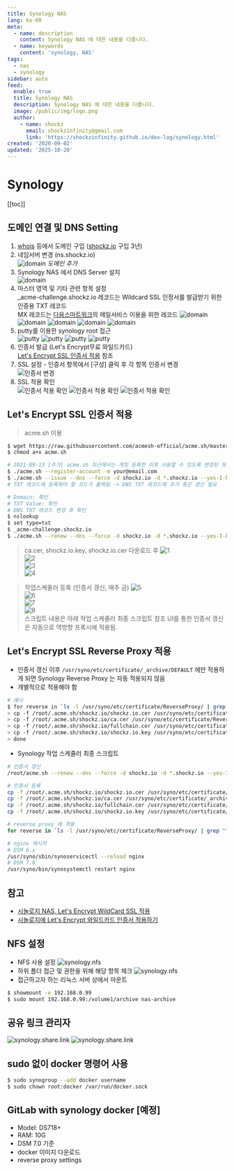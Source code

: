 ```yaml
---
title: Synology NAS
lang: ko-KR
meta:
  - name: description
    content: Synology NAS 에 대한 내용을 다룹니다.
  - name: keywords
    content: 'synology, NAS'
tags:
  - nas
  - synology
sidebar: auto
feed:
  enable: true
  title: Synology NAS
  description: Synology NAS 에 대한 내용을 다룹니다.
  image: /public/img/logo.png
  author:
    - name: shockz
      email: shockzinfinity@gmail.com
      link: 'https://shockzinfinity.github.io/dev-log/synology.html'
created: '2020-09-02'
updated: '2025-10-20'
---
```


# Synology

<TagLinks />

[[toc]]

## 도메인 연결 및 DNS Setting

1. [whois](https://whois.co.kr) 등에서 도메인 구입 ([shockz.io](https://shockz.io) 구입 3년)
2. 네임서버 변경 (ns.shockz.io)  
   ![domain](./image/synology.domain.1.png) _도메인 추가_
3. Synology NAS 에서 DNS Server 설치  
   ![domain](./image/synology.domain.2.png)
4. 마스터 영역 및 기타 관련 항목 설정  
   \_acme-challenge.shockz.io 레코드는 Wildcard SSL 인정서를 발급받기 위한 인증용 TXT 레코드  
   MX 레코드는 [다음스마트워크](http://mail2.daum.net/hanmailex/domain.html)의 메일서비스 이용을 위한 레코드
   ![domain](./image/synology.domain.3.0.png)
   ![domain](./image/synology.domain.3.1.png)
   ![domain](./image/synology.domain.4.png)
   ![domain](./image/synology.domain.5.png)
   ![domain](./image/synology.domain.6.png)
5. putty를 이용한 synology root 접근  
   ![putty](./image/putty.1.png)
   ![putty](./image/putty.2.png)
   ![putty](./image/putty.3.png)
   ![putty](./image/putty.4.png)
6. 인증서 발급 (Let's Encrypt무료 와일드카드)  
   [Let's Encrypt SSL 인증서 적용](#lets-encrypt-ssl-인증서-적용) 참조
7. SSL 설정 - 인증서 항목에서 [구성] 클릭 후 각 항목 인증서 변경  
   ![인증서 변경](./image/synology.service.1.png)
8. SSL 적용 확인  
   ![인증서 적용 확인](./image/synology.service.2.png)
   ![인증서 적용 확인](./image/synology.service.3.png)
   ![인증서 적용 확인](./image/synology.service.4.png)

## Let's Encrypt SSL 인증서 적용

> acme.sh 이용

```bash
$ wget https://raw.githubusercontent.com/acmesh-official/acme.sh/master/acme.sh
$ chmod a+x acme.sh

# 2021-09-13 [추가] acme.sh 최근에서는 계정 등록한 이후 사용할 수 있도록 변경된 듯
$ ./acme.sh --register-account -m your@email.com
$ ./acme.sh --issue --dns --force -d shockz.io -d *.shockz.io --yes-I-know-dns-manual-mode-enough-go-ahead-please
# TXT 레코드에 등록해야 할 코드가 출력됨 -> DNS TXT 레코드에 추가 혹은 갱신 필요

# Domain: 확인
# TXT Value: 확인
# DNS TXT 레코드 변경 후 확인
$ nslookup
$ set type=txt
$ _acme-challenge.shockz.io
$ ./acme.sh --renew --dns --force -d shockz.io -d *.shockz.io --yes-I-know-dns-manual-mode-enough-go-ahead-please
```

> ca.cer, shockz.io.key, shockz.io.cer 다운로드 후
> ![1](./image/synology.ssl.1.png)  
> ![2](./image/synology.ssl.2.png)  
> ![3](./image/synology.ssl.3.png)  
> ![4](./image/synology.ssl.4.png)

> 작업스케줄러 등록 (인증서 갱신, 매주 금)
> ![5](./image/synology.ssl.5.png)  
> ![6](./image/synology.ssl.6.png)  
> ![7](./image/synology.ssl.7.png)  
> ![8](./image/synology.ssl.8.png)  
> 스크립트 내용은 아래 작업 스케줄러 최종 스크립트 참조
> UI를 통한 인증서 갱신은 자동으로 역방향 프록시에 적용됨.

## Let's Encrypt SSL Reverse Proxy 적용

- 인증서 갱신 이후 `/usr/syno/etc/certificate/_archive/DEFAULT` 에만 적용하게 되면 Synology Reverse Proxy 는 자동 적용되지 않음
- 개별적으로 적용해야 함

```bash
# 예시
$ for reverse in `ls -l /usr/syno/etc/certificate/ReverseProxy/ | grep "^d" | awk '{ print $9 }'`; do
> cp -f /root/.acme.sh/shockz.io/shockz.io.cer /usr/syno/etc/certificate/ReverseProxy/$reverse/cert.pem
> cp -f /root/.acme.sh/shockz.io/ca.cer /usr/syno/etc/certificate/ReverseProxy/$reverse/chain.pem
> cp -f /root/.acme.sh/shockz.io/fullchain.cer /usr/syno/etc/certificate/ReverseProxy/$reverse/fullchain.pem
> cp -f /root/.acme.sh/shockz.io/shockz.io.key /usr/syno/etc/certificate/ReverseProxy/$reverse/privkey.pem
> done
```

- Synology 작업 스케줄러 최종 스크립트

```bash
# 인증서 갱신
/root/acme.sh --renew --dns --force -d shockz.io -d *.shockz.io --yes-I-know-dns-manual-mode-enough-go-ahead-please

# 인증서 등록
cp -f /root/.acme.sh/shockz.io/shockz.io.cer /usr/syno/etc/certificate/_archive/`cat /usr/syno/etc/certificate/_archive/DEFAULT`/cert.pem
cp -f /root/.acme.sh/shockz.io/ca.cer /usr/syno/etc/certificate/_archive/`cat /usr/syno/etc/certificate/_archive/DEFAULT`/chain.pem
cp -f /root/.acme.sh/shockz.io/fullchain.cer /usr/syno/etc/certificate/_archive/`cat /usr/syno/etc/certificate/_archive/DEFAULT`/fullchain.pem
cp -f /root/.acme.sh/shockz.io/shockz.io.key /usr/syno/etc/certificate/_archive/`cat /usr/syno/etc/certificate/_archive/DEFAULT`/privkey.pem

# reverse proxy 에 적용
for reverse in `ls -l /usr/syno/etc/certificate/ReverseProxy/ | grep "^d" | awk '{ print $9 }'`; do cp -f /root/.acme.sh/shockz.io/shockz.io.cer /usr/syno/etc/certificate/ReverseProxy/$reverse/cert.pem; cp -f /root/.acme.sh/shockz.io/ca.cer /usr/syno/etc/certificate/ReverseProxy/$reverse/chain.pem; cp -f /root/.acme.sh/shockz.io/fullchain.cer /usr/syno/etc/certificate/ReverseProxy/$reverse/fullchain.pem; cp -f /root/.acme.sh/shockz.io/shockz.io.key /usr/syno/etc/certificate/ReverseProxy/$reverse/privkey.pem; done

# nginx 재시작
# DSM 6.x
/usr/syno/sbin/synoservicectl --reload nginx
# DSM 7.0
/usr/syno/bin/synosystemctl restart nginx
```

## 참고

- [시놀로지 NAS, Let's Encrypt WildCard SSL 적용](https://eunpoong.tistory.com/1185)
- [시놀로지에 Let's Encrypt 와일드카드 인증서 적용하기](https://blog.naver.com/jcjee2004/221831609605)

## NFS 설정

- NFS 사용 설정
  ![synology.nfs](./image/synology.nfs.1.png)
- 하위 폴더 접근 및 권한을 위해 해당 항목 체크
  ![synology.nfs](./image/synology.nfs.2.png)
- 접근하고자 하는 리눅스 서버 상에서 마운트

```bash
$ showmount -e 192.168.0.99
$ sudo mount 192.168.0.99:/volume1/archive nas-archive
```

## 공유 링크 관리자

![synology.share.link](./image/synology.share.link.1.png)
![synology.share.link](./image/synology.share.link.2.png)

## sudo 없이 docker 명령어 사용

```bash
$ sudo synogroup --add docker username
$ sudo chown root:docker /var/run/docker.sock
```

## GitLab with synology docker [예정]

- Model: DS718+
- RAM: 10G
- DSM 7.0 기준
- docker 이미지 다운로드
- reverse proxy settings

